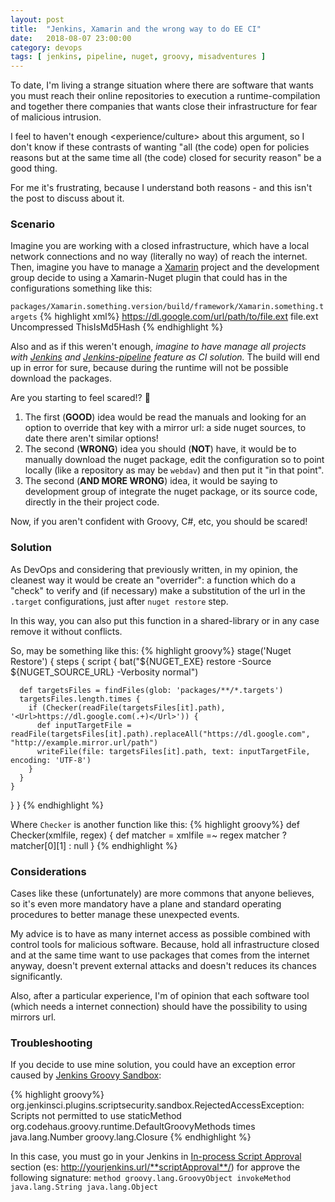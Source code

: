```yaml
---
layout: post
title:  "Jenkins, Xamarin and the wrong way to do EE CI"
date:   2018-08-07 23:00:00
category: devops
tags: [ jenkins, pipeline, nuget, groovy, misadventures ]
---
```


To date, I'm living a strange situation where there are software that wants you must reach their online repositories to execution a runtime-compilation and together there companies that wants close their infrastructure for fear of malicious intrusion.

I feel to haven't enough <experience/culture> about this argument, so I don't know if these contrasts of wanting "all (the code) open for policies reasons but at the same time all (the code) closed for security reason" be a good thing.

For me it's frustrating, because I understand both reasons - and this isn't the post to discuss about it.

### Scenario

Imagine you are working with a closed infrastructure, which have a local network connections and no way (literally no way) of reach the internet.
Then, imagine you have to manage a [Xamarin][xamarin] project and the development group decide to using a Xamarin-Nuget plugin that could has in the configurations something like this:

`packages/Xamarin.something.version/build/framework/Xamarin.something.targets`
{% highlight xml%}
<ItemGroup>
    <XamarinOtherComponent Include="$(_xxxx_componentfile)">
        <!-- OH, look here -->
        <Url>https://dl.google.com/url/path/to/file.ext</Url>
        <!-- OH, look here -->
        <ToFile>file.ext</ToFile>
        <Kind>Uncompressed</Kind>
        <Md5>ThisIsMd5Hash</Md5>
    </XamarinOtherComponent>
</ItemGroup>
{% endhighlight %}

Also and as if this weren't enough, *imagine to have manage all projects with [Jenkins][jenkins] and [Jenkins-pipeline][groovy-pipeline] feature as CI solution.*
The build will end up in error for sure, because during the runtime will not be possible download the packages.

Are you starting to feel scared!? 👻

 1. The first (**GOOD**) idea would be read the manuals and looking for an option to override that key with a mirror url: a side nuget sources, to date there aren't similar options!
 2. The second (**WRONG**) idea you should (**NOT**) have, it would be to manually download the nuget package, edit the configuration so to point locally (like a repository as may be `webdav`) and then put it "in that point".
 3. The second (**AND MORE WRONG**) idea, it would be saying to development group of integrate the nuget package, or its source code, directly in the their project code.

Now, if you aren't confident with Groovy, C#, etc, you should be scared!

### Solution

As DevOps and considering that previously written,
in my opinion, the cleanest way it would be create an "overrider": a function which do a "check" to verify and (if necessary) make a substitution of the url in the `.target` configurations, just after `nuget restore` step.

In this way, you can also put this function in a shared-library or in any case remove it without conflicts.

So, may be something like this:
{% highlight groovy%}
stage('Nuget Restore') {
  steps {
    script {
      bat("${NUGET_EXE} restore -Source ${NUGET_SOURCE_URL} -Verbosity normal")

      def targetsFiles = findFiles(glob: 'packages/**/*.targets')
      targetsFiles.length.times {
        if (Checker(readFile(targetsFiles[it].path), '<Url>https://dl.google.com(.+)</Url>')) {
          def inputTargetFile = readFile(targetsFiles[it].path).replaceAll("https://dl.google.com", "http://example.mirror.url/path")
          writeFile(file: targetsFiles[it].path, text: inputTargetFile, encoding: 'UTF-8')
        }
      }
    }
  }
}
{% endhighlight %}

Where `Checker` is another function like this:
{% highlight groovy%}
def Checker(xmlfile, regex) {
    def matcher = xmlfile =~ regex
    matcher ? matcher[0][1] : null
}
{% endhighlight %}

### Considerations

Cases like these (unfortunately) are more commons that anyone believes, so it's even more mandatory have a plane and standard operating procedures to better manage these unexpected events.

My advice is to have as many internet access as possible combined with control tools for malicious software.
Because, hold all infrastructure closed and at the same time want to use packages that comes from the internet anyway, doesn't prevent external attacks and doesn't reduces its chances significantly.

Also, after a particular experience, I'm of opinion that each software tool (which needs a internet connection) should have the possibility to using mirrors url.

### Troubleshooting

If you decide to use mine solution, you could have an exception error caused by [Jenkins Groovy Sandbox][Script+Security+Plugin]:

{% highlight groovy%}
org.jenkinsci.plugins.scriptsecurity.sandbox.RejectedAccessException: Scripts not permitted to use staticMethod org.codehaus.groovy.runtime.DefaultGroovyMethods times java.lang.Number groovy.lang.Closure
{% endhighlight %}

In this case, you must go in your Jenkins in [In-process Script Approval][In-process_Script_Approval] section (es: http://yourjenkins.url/**scriptApproval**/) for approve the following signature:
`method groovy.lang.GroovyObject invokeMethod java.lang.String java.lang.Object`


[jenkins]: https://jenkins.io/
[groovy-pipeline]: https://jenkins.io/doc/book/pipeline/
[xamarin]: https://visualstudio.microsoft.com/xamarin/
[Script+Security+Plugin]: https://wiki.jenkins.io/display/JENKINS/Script+Security+Plugin
[In-process_Script_Approval]: https://jenkins.io/doc/book/managing/script-approval
